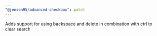 ```yaml
---
"@jensen95/advanced-checkbox": patch
---
```


Adds support for using backspace and delete in combination with ctrl to clear search
